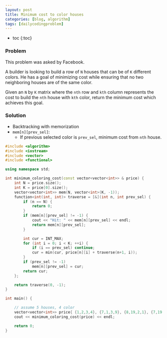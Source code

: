 ```yaml
---
layout: post
title: Minimum cost to color houses
categories: [blog, algorithm]
tags: [dailycodingproblem]
---
```


+ toc
{:toc}

### Problem

This problem was asked by Facebook.

A builder is looking to build a row of `N` houses that can be of `K` different colors. He has a
goal of minimizing cost while ensuring that no two neighboring houses are of the same color.

Given an `N` by `K` matrix where the `nth` row and `kth` column represents the cost to build
the `nth` house with `kth` color, return the minimum cost which achieves this goal.

### Solution

+ Backtracking with memorization
+ `mem[n][prev_sel]`:
  + If previous selected color is `prev_sel`, minimum cost from `nth` house.

```cpp
#include <algorithm>
#include <iostream>
#include <vector>
#include <functional>

using namespace std;

int minimum_coloring_cost(const vector<vector<int>> & price) {
    int N = price.size();
    int K = price[0].size();
    vector<vector<int>> mem(N, vector<int>(K, -1));
    function<int(int, int)> traverse = [&](int n, int prev_sel) {
        if (n == N) {
            return 0;
        }
        if (mem[n][prev_sel] != -1) {
            cout << "Hit: " << mem[n][prev_sel] << endl;
            return mem[n][prev_sel];
        }

        int cur = INT_MAX;
        for (int i = 0; i < K; ++i) {
            if (i == prev_sel) continue;
            cur = min(cur, price[n][i] + traverse(n+1, i));
        }
        if (prev_sel != -1)
            mem[n][prev_sel] = cur;
        return cur;
    };

    return traverse(0, -1);
}

int main() {

    // assume 5 houses, 4 color
    vector<vector<int>> price{ {1,2,3,4}, {7,1,3,9}, {8,19,2,1}, {7,19,1,10}, {100,39,1,2} };
    cout << minimum_coloring_cost(price) << endl;

    return 0;
}
```
